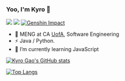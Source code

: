 ### Yoo, I'm Kyro 👋
<a title="github" target="_blank" href="https://github.com/Pgao4"><img src="https://img.shields.io/badge/dynamic/json?color=FF0000&label=github&query=%24.data.totalSubs&suffix=followers&url=https%3A%2F%2Fapi.spencerwoo.com%2Fsubstats%2F%3Fsource%3Dgithub%26queryKey%3DPgao4" ></a>
<a title="coolapk" target="_blank" href="https://www.coolapk.com/u/2875406"><img src="https://img.shields.io/badge/dynamic/json?color=3CB371&label=coolapk&query=%24.data.totalSubs&suffix=followers&url=https%3A%2F%2Fapi.spencerwoo.com%2Fsubstats%2F%3Fsource%3Dcoolapk%26queryKey%3D2875406" ></a>
[![Genshin Impact](https://img.shields.io/badge/Genshin%20Impact-165688340-2C2E43?labelColor=2C2E43)](https://space.bilibili.com/37287031/)
- 🍻 MENG at CA [UofA](https://www.ualberta.ca), Software Engineering
- ⚡ Java / Python.
- 🌱 I’m currently learning JavaScript

[![Kyro Gao's GitHub stats](https://github-readme-stats.vercel.app/api?username=Pgao4&count_private=true&show_icons=true&theme=vue-dark)](https://github.com/Pgao4)

[![Top Langs](https://github-readme-stats.vercel.app/api/top-langs/?username=anuraghazra&layout=compact&theme=vue-dark)](https://github.com/Pgao4)



<!--
**Pgao4/Pgao4** is a ✨ _special_ ✨ repository because its `README.md` (this file) appears on your GitHub profile.
<div align="center"><img src="https://raw.githubusercontent.com/Achuan-2/Achuan-2/main/assets/github-contribution-grid-snake.svg" ></div>
Here are some ideas to get you started:

<div>
    <img  src="https://github-readme-streak-stats.herokuapp.com/?user=Pgao4" />
</div>
- 🔭 I’m currently working on ...
- 🌱 I’m currently learning ...
- 👯 I’m looking to collaborate on ...
- 🤔 I’m looking for help with ...
- 💬 Ask me about ...
- 📫 How to reach me: ...
- 😄 Pronouns: ...
- ⚡ Fun fact: ...
-->
